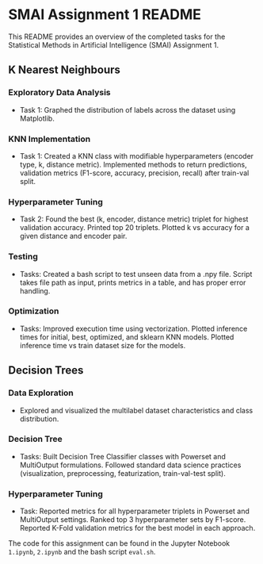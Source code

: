 # SMAI Assignment 1 README

This README provides an overview of the completed tasks for the Statistical Methods in Artificial Intelligence (SMAI) Assignment 1.

## K Nearest Neighbours

### Exploratory Data Analysis
- Task 1: Graphed the distribution of labels across the dataset using Matplotlib.

### KNN Implementation
- Task 1: Created a KNN class with modifiable hyperparameters (encoder type, k, distance metric). Implemented methods to return predictions, validation metrics (F1-score, accuracy, precision, recall) after train-val split.

### Hyperparameter Tuning 
- Task 2: Found the best (k, encoder, distance metric) triplet for highest validation accuracy. Printed top 20 triplets. Plotted k vs accuracy for a given distance and encoder pair.

### Testing
- Tasks: Created a bash script to test unseen data from a .npy file. Script takes file path as input, prints metrics in a table, and has proper error handling.

### Optimization
- Tasks: Improved execution time using vectorization. Plotted inference times for initial, best, optimized, and sklearn KNN models. Plotted inference time vs train dataset size for the models.

## Decision Trees

### Data Exploration
- Explored and visualized the multilabel dataset characteristics and class distribution.

### Decision Tree
- Tasks: Built Decision Tree Classifier classes with Powerset and MultiOutput formulations. Followed standard data science practices (visualization, preprocessing, featurization, train-val-test split).

### Hyperparameter Tuning
- Task: Reported metrics for all hyperparameter triplets in Powerset and MultiOutput settings. Ranked top 3 hyperparameter sets by F1-score. Reported K-Fold validation metrics for the best model in each approach.

The code for this assignment can be found in the Jupyter Notebook `1.ipynb`, `2.ipynb` and the bash script `eval.sh`.